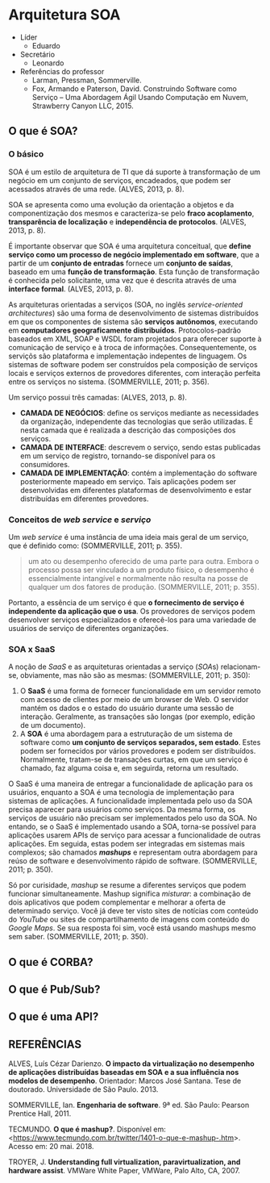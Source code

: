 # Arquitetura SOA

 - Líder
	 - Eduardo
 - Secretário
	 - Leonardo
 - Referências do professor
	 - Larman, Pressman, Sommerville.
	 - Fox, Armando e Paterson, David. Construindo Software como Serviço – Uma Abordagem Ágil Usando Computação em Nuvem, Strawberry Canyon LLC, 2015.

## O que é SOA?

### O básico

SOA é um estilo de arquitetura de TI que dá suporte à transformação de um negócio em um conjunto de serviços, encadeados, que podem ser acessados através de uma rede. (ALVES, 2013, p. 8).

SOA se apresenta como uma evolução da orientação a objetos e da componentização dos mesmos e caracteriza-se pelo **fraco acoplamento**, **transparência de localização** e **independência de protocolos**. (ALVES, 2013, p. 8).

É importante observar que SOA é uma arquitetura conceitual, que **define serviço como um processo de negócio implementado em software**, que a partir de um **conjunto de entradas** fornece um **conjunto de saídas**, baseado em uma **função de transformação**. Esta função de transformação é conhecida pelo solicitante, uma vez que é descrita através de uma **interface formal**. (ALVES, 2013, p. 8).

As arquiteturas orientadas a serviços (SOA, no inglês *service-oriented architectures*) são uma forma de desenvolvimento de sistemas distribuídos em que os componentes de sistema são **serviços autônomos**, executando em **computadores geograficamente distribuídos**. Protocolos-padrão baseados em XML, SOAP e WSDL foram projetados para oferecer suporte à comunicação de serviço e à troca de informações. Consequentemente, os serviçõs são plataforma e implementação indepentes de linguagem. Os sistemas de software podem ser construídos pela composição de serviços locais e serviços externos de provedores diferentes, com interação perfeita entre os serviços no sistema. (SOMMERVILLE, 2011; p. 356).

Um serviço possui três camadas: (ALVES, 2013, p. 8).

*  **CAMADA DE NEGÓCIOS**: define os serviços mediante as necessidades da organização, independente das tecnologias que serão utilizadas. É nesta camada que é realizada a descrição das composições dos serviços.
*  **CAMADA DE INTERFACE**: descrevem o serviço, sendo estas publicadas em um serviço de registro, tornando-se disponível para os consumidores.
*  **CAMADA DE IMPLEMENTAÇÃO**: contém a implementação do software posteriormente mapeado em serviço. Tais aplicações podem ser desenvolvidas em diferentes plataformas de desenvolvimento e estar distribuídas em diferentes provedores.

### Conceitos de *web service* e *serviço*

Um *web service* é uma instância de uma ideia mais geral de um serviço, que é definido como: (SOMMERVILLE, 2011; p. 355).

> um ato ou desempenho oferecido de uma parte para outra. Embora o processo possa ser vinculado a um produto físico, o desempenho é essencialmente intangível e normalmente não resulta na posse de qualquer um dos fatores de produção. (SOMMERVILLE, 2011; p. 355).

Portanto, a essência de um serviço é que **o fornecimento de serviço é independente da aplicação que o usa**. Os provedores de serviços podem desenvolver serviços especializados e oferecê-los para uma variedade de usuários de serviço de diferentes organizações.

### SOA x SaaS

A noção de *SaaS* e as arquiteturas orientadas a serviço (*SOA*s) relacionam-se, obviamente, mas não são as mesmas: (SOMMERVILLE, 2011; p. 350):

1.  O **SaaS** é uma forma de fornecer funcionalidade em um servidor remoto com acesso de clientes por meio de um browser de Web. O servidor mantém os dados e o estado do usuário durante uma sessão de interação. Geralmente, as transações são longas (por exemplo, edição de um documento).
1.  A **SOA** é uma abordagem para a estruturação de um sistema de software como **um conjunto de serviços separados, sem estado**. Estes podem ser fornecidos por vários provedores e podem ser distribuídos. Normalmente, tratam-se de transações curtas, em que um serviço é chamado, faz alguma coisa e, em seguirda, retorna um resultado.

O SaaS é uma maneira de entregar a funcionalidade de aplicação para os usuários, enquanto a SOA é uma tecnologia de implementação para sistemas de aplicações. A funcionalidade implementada pelo uso da SOA precisa aparecer para usuários como serviços. Da mesma forma, os serviços de usuário não precisam ser implementados pelo uso da SOA. No entando, se o SaaS é implementado usando a SOA, torna-se possível para aplicações usarem APIs de serviço para acessar a funcionalidade de outras aplicações. Em seguida, estas podem ser integradas em sistemas mais complexos; são chamados ***mashups*** e representam outra abordagem para reúso de software e desenvolvimento rápido de software. (SOMMERVILLE, 2011; p. 350).

Só por curisidade, *mashup* se resume a diferentes serviços que podem funcionar simultaneamente. Mashup significa *misturar*: a combinação de dois aplicativos que podem complementar e melhorar a oferta de determinado serviço. Você já deve ter visto sites de notícias com conteúdo do *YouTube* ou sites de compartilhamento de imagens com conteúdo do *Google Maps*. Se sua resposta foi sim, você está usando mashups mesmo sem saber. (SOMMERVILLE, 2011; p. 350).

## O que é CORBA?

## O que é Pub/Sub?

## O que é uma API?

## REFERÊNCIAS

ALVES, Luís Cézar Darienzo. **O impacto da virtualização no desempenho de aplicações distribuídas baseadas em SOA e a sua influência nos modelos de desempenho**. Orientador: Marcos José Santana. Tese de doutorado. Universidade de São Paulo. 2013.

SOMMERVILLE, Ian. **Engenharia de software**. 9ª ed. São Paulo: Pearson Prentice Hall, 2011.

TECMUNDO. **O que é mashup?**. Disponível em: <<https://www.tecmundo.com.br/twitter/1401-o-que-e-mashup-.htm>>. Acesso em: 20 mai. 2018.

TROYER, J. **Understanding full virtualization, paravirtualization, and hardware assist**. VMWare White Paper, VMWare, Palo Alto, CA, 2007.
